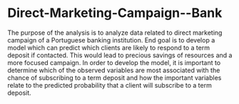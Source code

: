 # Direct-Marketing-Campaign--Bank
The purpose of the analysis is to analyze data related to direct marketing campaign of a Portuguese banking institution.
End goal is to develop a model which can predict which clients are likely to respond to a term deposit if contacted. 
This would lead to precious savings of resources and a more focused campaign. In order to develop the model, 
it is important to determine which of the observed variables are most associated
with the chance of subscribing to a term deposit and how the important variables relate to the predicted probability that a client will subscribe to a term deposit.
